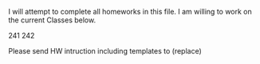 I will attempt to complete all homeworks in this file. 
I am willing to work on the current Classes below. 

  241
  242
  
Please send HW intruction including templates to (replace)
